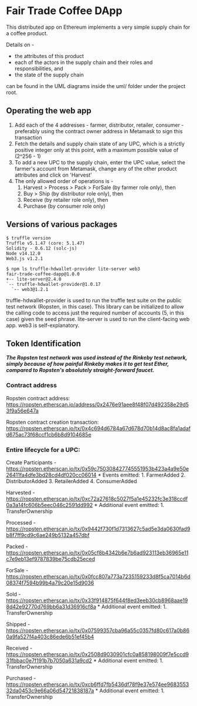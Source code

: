 # Fair Trade Coffee DApp

This distributed app on Ethereum implements a very simple supply chain for a coffee product.

Details on -

* the attributes of this product
* each of the actors in the supply chain and their roles and responsibilities, and
* the state of the supply chain

can be found in the UML diagrams inside the uml/ folder under the project root.

## Operating the web app

1. Add each of the 4 addresses - farmer, distributor, retailer, consumer - preferably using the contract owner address in Metamask to sign this transaction
2. Fetch the details and supply chain state of any UPC, which is a strictly positive integer only at this point, with a maximum possible value of (2^256 - 1)
3. To add a new UPC to the supply chain, enter the UPC value, select the farmer's account from Metamask, change any of the other product attributes and click on 'Harvest'
4. The only allowed order of operations is -
    1. Harvest > Process > Pack > ForSale (by farmer role only), then
    2. Buy > Ship (by distributor role only), then
    3. Receive (by retailer role only), then
    4. Purchase (by consumer role only)

## Versions of various packages
```
$ truffle version
Truffle v5.1.47 (core: 5.1.47)
Solidity - 0.6.12 (solc-js)
Node v14.12.0
Web3.js v1.2.1
```

```
$ npm ls truffle-hdwallet-provider lite-server web3
fair-trade-coffee-dapp@1.0.0 
+-- lite-server@2.4.0
`-- truffle-hdwallet-provider@1.0.17
  `-- web3@1.2.1
```
truffle-hdwallet-provider is used to run the truffle test suite on the public test network (Ropsten, in this case). This library can be initialized to allow the calling code to access just the required number of accounts (5, in this case) given the seed phrase.
lite-server is used to run the client-facing web app.
web3 is self-explanatory.

## Token Identification
***The Ropsten test network was used instead of the Rinkeby test network, simply because of how painful Rinkeby makes it to get test Ether, compared to Ropsten's absolutely straight-forward faucet.***

### Contract address
Ropsten contract address: https://ropsten.etherscan.io/address/0x2476e91aee8f48f07d492358e29d53f9a56e647a

Ropsten contract creation transaction: https://ropsten.etherscan.io/tx/0x4c694d6784a67d678d70b14d8ac8fa1adafd675ac73f68ccf1cb6b8d9104685e

### Entire lifecycle for a UPC:
Create Participants - https://ropsten.etherscan.io/tx/0x59c750308427745551953b423a4a9e50e26411fa4dfe3bd28cd4df020cc06014
    * Events emitted:
        1. FarmerAdded
        2. DistributorAdded
        3. RetailerAdded
        4. ConsumerAdded

Harvested - https://ropsten.etherscan.io/tx/0xc72a27618c5027f5a1e45232fc3e318ccdf0a3a14fc606b5eec046c2591dd992
    * Additional event emitted:
        1. TransferOwnership

Processed - https://ropsten.etherscan.io/tx/0x9442f730f1d7313627c5ad5e3da0630fad9b8f7ff9cd9c6ae249b5132a457dbf

Packed - https://ropsten.etherscan.io/tx/0x05cf8b4342b6e7b6ad923113eb36965e11c7e9eb13ef9787839be75cdb25eced

ForSale - https://ropsten.etherscan.io/tx/0x0fcc807a773a7235159233d8f5ca7014b6d08374f7594b99b4a79c20e15d9036

Sold - https://ropsten.etherscan.io/tx/0x33f914875f644f8ed3eeb30cb8968aae198d42e92770d769bb6a31d36916cf8a
    * Additional event emitted:
        1. TransferOwnership

Shipped - https://ropsten.etherscan.io/tx/0x07599357cba96a55c0357fd80c617a0b860a9fa527f4a403c86ede6b51ef45b4

Received - https://ropsten.etherscan.io/tx/0x2508d9030901cfc0a858198009f7e5ccd931fbbac0e7f191b7b7050a631a9cd2
    * Additional event emitted:
        1. TransferOwnership

Purchased - https://ropsten.etherscan.io/tx/0xcb6ffd7fb5436df78f9e37e574ee968355332da0453c9e66a06d54721838187a
    * Additional event emitted:
        1. TransferOwnership
